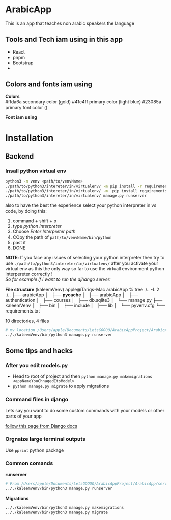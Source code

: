 # ArabicApp

This is an app that teaches non arabic speakers the language

## Tools and Tech iam using in this app

- React
- pnpm
- Bootstrap
-

## Colors and fonts iam using

**Colors**  
#ffda6a secondary color (gold)
#41c4ff primary color (light blue)
#23085a primary font color ()

**Font iam using**

<link href="https://fonts.cdnfonts.com/css/british-council-sans" rel="stylesheet">

# Installation

## Backend

### Insall python virtual env

```bash
python3 -m venv <path/to/venvName>
./path/to/python3/intereter/in/virtualenv/ -m pip install -r requirements.txt
./path/to/python3/intereter/in/virtualenv/ -m  pip install requirements--dev.txt
./path/to/python3/intereter/in/virtualenv/ manage.py runserver
```

also to have the best the experience select your python interpreter in vs code, by doing this:

1. command + shift + p
2. type _python interpreter_
3. Choose _Enter Interpreter path_
4. COpy the path of `path/to/venvName/bin/python`
5. past it
6. DONE

**NOTE**: If you face any issues of selecting your python interpreter then try to use `./path/to/python3/intereter/in/virtualenv/` after you activate your virtual env as this the only way so far to use the virtuall environment python interpereter correctly !  
*So for example if i want to run the djhango server:*  

**File structure**
(kaleemVenv) apple@Tariqs-Mac arabicApp % tree ./.. -L 2
./..
├── arabicApp
│   ├── __pycache__
│   ├── arabicApp
│   ├── authentication
│   ├── courses
│   ├── db.sqlite3
│   └── manage.py
├── kaleemVenv
│   ├── bin
│   ├── include
│   ├── lib
│   └── pyvenv.cfg
└── requirements.txt

10 directories, 4 files
```bash
# my location /Users/apple/Documents/LetsGOOOO/ArabicAppProject/ArabicApp/server/arabicApp
.././kaleemVenv/bin/python3 manage.py runserver 
```

## Some tips and hacks

### After you edit models.py

- Head to root of project and then `python manage.py makemigrations <appNameYouChnagedItsModel>`
- `python manage.py migrate` to apply migrations

### Command files in django

Lets say you want to do some custom commands with your models or other parts of your app

[follow this page from Django docs](https://docs.djangoproject.com/en/5.0/howto/custom-management-commands/)

### Orgnaize large terminal outputs

Use `pprint` python package

### Common comands

**runserver**  

```bash
# From /Users/apple/Documents/LetsGOOOO/ArabicAppProject/ArabicApp/server/arabicApp
.././kaleemVenv/bin/python3 manage.py runserver 

```

**Migrations**
```bash
.././kaleemVenv/bin/python3 manage.py makemigrations
.././kaleemVenv/bin/python3 manage.py migrate
```